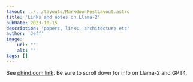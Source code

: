 ```yaml
---
layout: ../../layouts/MarkdownPostLayout.astro
title: 'Links and notes on Llama-2'
pubDate: 2023-10-15
description: 'papers, links, architecture etc'
author: 'Jeff'
image:
    url: ""
    alt: ""
tags: []
---
```


See [phind.com link](https://www.phind.com/search?cache=dwjzm6a4ofeu49gi5epamfoo). Be sure to scroll down for info on Llama-2 and GPT4.



